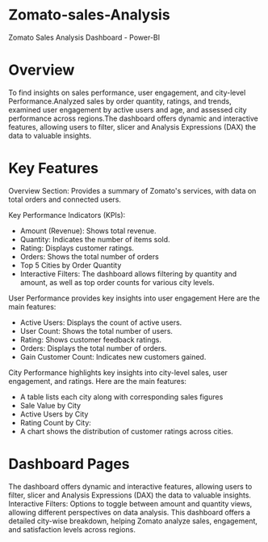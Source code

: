 # Zomato-sales-Analysis
Zomato Sales Analysis Dashboard - Power-BI

# Overview
To find insights on sales performance, user engagement, and city-level Performance.Analyzed sales by order quantity, ratings, and trends, examined user engagement by active users and age, and assessed city performance across regions.The dashboard offers dynamic and interactive features, allowing users to filter, slicer and Analysis Expressions (DAX) the data to valuable insights.

# Key Features
Overview Section: Provides a summary of Zomato's services, with data on total orders and connected users.

Key Performance Indicators (KPIs):
- Amount (Revenue): Shows total revenue.
- Quantity: Indicates the number of items sold.
- Rating: Displays customer ratings.
- Orders: Shows the total number of orders
- Top 5 Cities by Order Quantity
- Interactive Filters: The dashboard allows filtering by quantity and amount, as well as top order counts for various city levels.

User Performance provides key insights into user engagement Here are the main features:
- Active Users: Displays the count of active users.
- User Count: Shows the total number of users.
- Rating: Shows customer feedback ratings.
- Orders: Displays the total number of orders.
- Gain Customer Count: Indicates new customers gained.

City Performance highlights key insights into city-level sales, user engagement, and ratings. Here are the main features:
- A table lists each city along with corresponding sales figures
- Sale Value by City
- Active Users by City
- Rating Count by City:
- A chart shows the distribution of customer ratings across cities.


# Dashboard Pages
The dashboard offers dynamic and interactive features, allowing users to filter, slicer and Analysis Expressions (DAX) the data to valuable insights.
Interactive Filters: Options to toggle between amount and quantity views, allowing different perspectives on data analysis.
This dashboard offers a detailed city-wise breakdown, helping Zomato analyze sales, engagement, and satisfaction levels across regions.
